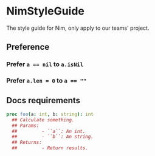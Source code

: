 # NimStyleGuide
The style guide for Nim, only apply to our teams' project.

## Preference

### Prefer `a == nil` to `a.isNil`

### Prefer `a.len = 0` to `a == ""`

## Docs requirements

```nim
proc foo(a: int, b: string): int
  ## Calculate something.
  ## Params: 
  ##         - ``a``: An int.
  ##         - ``b``: An string.
  ## Returns:
  ##         - Return results.

```

